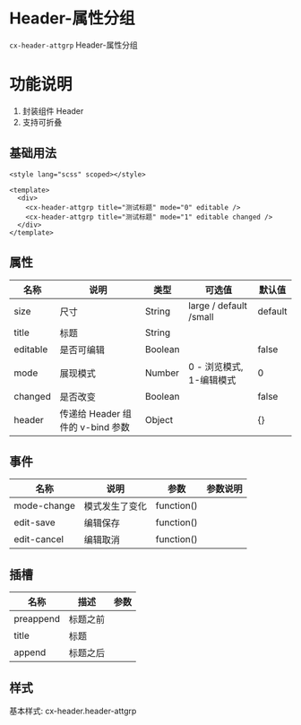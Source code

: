 # Header-属性分组

`cx-header-attgrp` Header-属性分组

# 功能说明
 1) 封装组件 Header
 2) 支持可折叠

## 基础用法

```vue
<style lang="scss" scoped></style>

<template>
  <div>
    <cx-header-attgrp title="测试标题" mode="0" editable />
    <cx-header-attgrp title="测试标题" mode="1" editable changed />
  </div>
</template>
```

## 属性

| 名称 | 说明 | 类型 | 可选值 | 默认值 |
| ----- | ----- | ----- | ----- | ----- |
| size | 尺寸 | String | large / default /small | default |
| title | 标题 | String | | |
| editable | 是否可编辑 | Boolean | | false |
| mode | 展现模式 | Number | 0 - 浏览模式, 1-编辑模式 | 0 |
| changed | 是否改变 | Boolean | | false |
| header | 传递给 Header 组件的 v-bind 参数 | Object | | {} |

## 事件

| 名称 | 说明 | 参数 | 参数说明 |
| ----- | ----- | ----- | ----- |
| mode-change | 模式发生了变化 | function() | |
| edit-save | 编辑保存 | function() | |
| edit-cancel | 编辑取消 | function() | |

## 插槽

| 名称 | 描述 | 参数 |
| ---- | --- | --- |
| preappend | 标题之前 | |
| title | 标题 | |
| append | 标题之后 | |

## 样式

基本样式: cx-header.header-attgrp
